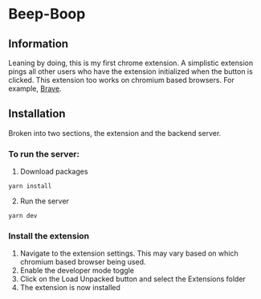 # Beep-Boop

## Information

Leaning by doing, this is my first chrome extension. A simplistic extension pings all other users who have the extension initialized when the button is clicked. This extension too works on chromium based browsers. For example, [Brave](https://brave.com/).

## Installation

Broken into two sections, the extension and the backend server.

### To run the server:

1. Download packages

```
yarn install
```

2. Run the server

```
yarn dev
```

### Install the extension

1. Navigate to the extension settings. This may vary based on which chromium based browser being used.
2. Enable the developer mode toggle
3. Click on the Load Unpacked button and select the Extensions folder
4. The extension is now installed
